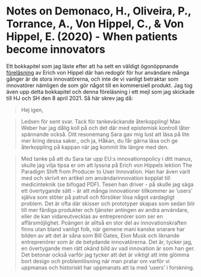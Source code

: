 # Notes on Demonaco, H., Oliveira, P., Torrance, A., Von Hippel, C., & Von Hippel, E. (2020) - When patients become innovators

Ett bokkapitel som jag läste efter att ha sett en väldigt ögonöppnande [föreläsning]() av Erich von Hippel där han redogör för hur användare många gånger är de stora innovatörerna, och inte de vi vanligt betraktar som innovatörer nämligen de som gör något till en kommersiell produkt. Jag tog även upp detta bokkapitel och denna föreläsning i ett mejl som jag skickade till HJ och SH den 8 april 2021. Så här skrev jag då:

> Hej igen,
 
> Ledsen för sent svar. Tack för tankeväckande återkoppling! Max Weber har jag dålig koll på och det där med epistemisk kontroll låter spännande också. Ditt resonemang Sara gav mig lust att läsa på lite mer kring dessa saker., och ja, Håkan, du får gärna läsa och ge återkoppling på kappan när jag kommit lite längre med den.
 
> Med tanke på att du Sara tar upp EU:s innovationspolicy i ditt manus, skulle jag vilja tipsa er om att lyssna på Erich von Hippels lektion The Paradigm Shift from Producer to User Innovation. Han har även varit med och skrivit en artikel om användarinnovation kopplat till medicinteknik (se bifogad PDF). Tesen han driver - på skulle jag säga ett övertygande sätt - är att många innovationer tillkommer av ’users’ själva som stöter på patrull och försöker lösa något vardagligt problem. Det är ofta där skisser och prototyper skapas som sedan blir till mer färdiga produkter och tjänster antingen av andra användare, eller de kan vidareutvecklas av entreprenörer som ser en affärsmöjlighet. Poängen är alltså en stor del av innovationskraften finns utan bland vanligt folk, när gemene mani kanske snarare har bilden av att det är såna som Bill Gates, Elon Musk och liknande entreprenörer som är de betydande innovatörerna. Det är, tycker jag, en övertygande men rätt okänd bild av vad innovation är som han ger. Det betonar också varför jag tycker att det är viktigt att inte glömma bort design och problemlösning när man pratar om varför vi uppmanas och historiskt har uppmanats att ta med ’users’ i forskning.
 
